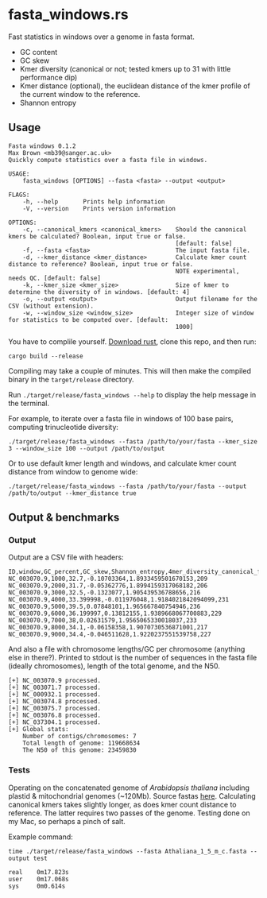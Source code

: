 # fasta_windows.rs

Fast statistics in windows over a genome in fasta format.
- GC content
- GC skew
- Kmer diversity (canonical or not; tested kmers up to 31 with little performance dip)
- Kmer distance (optional), the euclidean distance of the kmer profile of the current window to the reference.
- Shannon entropy

## Usage

```
Fasta windows 0.1.2
Max Brown <mb39@sanger.ac.uk>
Quickly compute statistics over a fasta file in windows.

USAGE:
    fasta_windows [OPTIONS] --fasta <fasta> --output <output>

FLAGS:
    -h, --help       Prints help information
    -V, --version    Prints version information

OPTIONS:
    -c, --canonical_kmers <canonical_kmers>    Should the canonical kmers be calculated? Boolean, input true or false.
                                               [default: false]
    -f, --fasta <fasta>                        The input fasta file.
    -d, --kmer_distance <kmer_distance>        Calculate kmer count distance to reference? Boolean, input true or false.
                                               NOTE experimental, needs QC. [default: false]
    -k, --kmer_size <kmer_size>                Size of kmer to determine the diversity of in windows. [default: 4]
    -o, --output <output>                      Output filename for the CSV (without extension).
    -w, --window_size <window_size>            Integer size of window for statistics to be computed over. [default:
                                               1000]
```

You have to complile yourself. <a href="https://www.rust-lang.org/tools/install">Download rust</a>, clone this repo, and then run:

`cargo build --release`

Compiling may take a couple of minutes. This will then make the compiled binary in the `target/release` directory.

Run `./target/release/fasta_windows --help` to display the help message in the terminal.

For example, to iterate over a fasta file in windows of 100 base pairs, computing trinucleotide diversity:

`./target/release/fasta_windows --fasta /path/to/your/fasta --kmer_size 3 --window_size 100 --output /path/to/output`

Or to use default kmer length and windows, and calculate kmer count distance from window to genome wide:

`./target/release/fasta_windows --fasta /path/to/your/fasta --output /path/to/output --kmer_distance true`

## Output & benchmarks

### Output

Output are a CSV file with headers:

```
ID,window,GC_percent,GC_skew,Shannon_entropy,4mer_diversity_canonical_false
NC_003070.9,1000,32.7,-0.10703364,1.8933459501670153,209
NC_003070.9,2000,31.7,-0.05362776,1.8994159317068182,206
NC_003070.9,3000,32.5,-0.1323077,1.905439536788656,216
NC_003070.9,4000,33.399998,-0.011976048,1.9184021842094099,231
NC_003070.9,5000,39.5,0.07848101,1.965667840754946,236
NC_003070.9,6000,36.199997,0.13812155,1.9389668067700883,229
NC_003070.9,7000,38,0.02631579,1.9565065330018037,233
NC_003070.9,8000,34.1,-0.06158358,1.9070730536871001,217
NC_003070.9,9000,34.4,-0.046511628,1.9220237551539758,227
```

And also a file with chromosome lengths/GC per chromosome (anything else in there?). Printed to stdout is the number of sequences in the fasta file (ideally chromosomes), length of the total genome, and the N50.

```
[+]	NC_003070.9 processed.
[+]	NC_003071.7 processed.
[+]	NC_000932.1 processed.
[+]	NC_003074.8 processed.
[+]	NC_003075.7 processed.
[+]	NC_003076.8 processed.
[+]	NC_037304.1 processed.
[+]	Global stats:
    Number of contigs/chromosomes: 7
    Total length of genome: 119668634
    The N50 of this genome: 23459830
```

### Tests 

Operating on the concatenated genome of *Arabidopsis thaliana* including plastid & mitochondrial genomes (~120Mb). Source fastas <a href="https://www.ncbi.nlm.nih.gov/genome/?term=arabidopsis%20thaliana">here</a>. Calculating canonical kmers takes slightly longer, as does kmer count distance to reference. The latter requires two passes of the genome. Testing done on my Mac, so perhaps a pinch of salt.

Example command:

`time ./target/release/fasta_windows --fasta Athaliana_1_5_m_c.fasta --output test`

```
real	0m17.823s
user    0m17.068s
sys     0m0.614s
```
